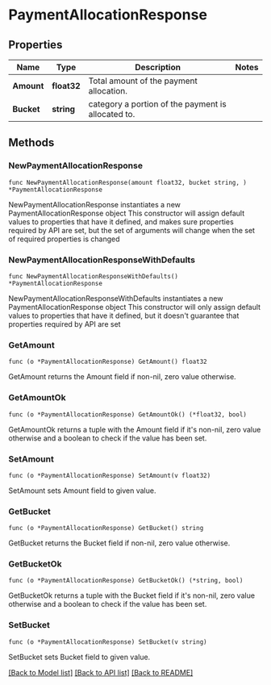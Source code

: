 # PaymentAllocationResponse

## Properties

Name | Type | Description | Notes
------------ | ------------- | ------------- | -------------
**Amount** | **float32** | Total amount of the payment allocation. | 
**Bucket** | **string** | category a portion of the payment is allocated to. | 

## Methods

### NewPaymentAllocationResponse

`func NewPaymentAllocationResponse(amount float32, bucket string, ) *PaymentAllocationResponse`

NewPaymentAllocationResponse instantiates a new PaymentAllocationResponse object
This constructor will assign default values to properties that have it defined,
and makes sure properties required by API are set, but the set of arguments
will change when the set of required properties is changed

### NewPaymentAllocationResponseWithDefaults

`func NewPaymentAllocationResponseWithDefaults() *PaymentAllocationResponse`

NewPaymentAllocationResponseWithDefaults instantiates a new PaymentAllocationResponse object
This constructor will only assign default values to properties that have it defined,
but it doesn't guarantee that properties required by API are set

### GetAmount

`func (o *PaymentAllocationResponse) GetAmount() float32`

GetAmount returns the Amount field if non-nil, zero value otherwise.

### GetAmountOk

`func (o *PaymentAllocationResponse) GetAmountOk() (*float32, bool)`

GetAmountOk returns a tuple with the Amount field if it's non-nil, zero value otherwise
and a boolean to check if the value has been set.

### SetAmount

`func (o *PaymentAllocationResponse) SetAmount(v float32)`

SetAmount sets Amount field to given value.


### GetBucket

`func (o *PaymentAllocationResponse) GetBucket() string`

GetBucket returns the Bucket field if non-nil, zero value otherwise.

### GetBucketOk

`func (o *PaymentAllocationResponse) GetBucketOk() (*string, bool)`

GetBucketOk returns a tuple with the Bucket field if it's non-nil, zero value otherwise
and a boolean to check if the value has been set.

### SetBucket

`func (o *PaymentAllocationResponse) SetBucket(v string)`

SetBucket sets Bucket field to given value.



[[Back to Model list]](../README.md#documentation-for-models) [[Back to API list]](../README.md#documentation-for-api-endpoints) [[Back to README]](../README.md)


